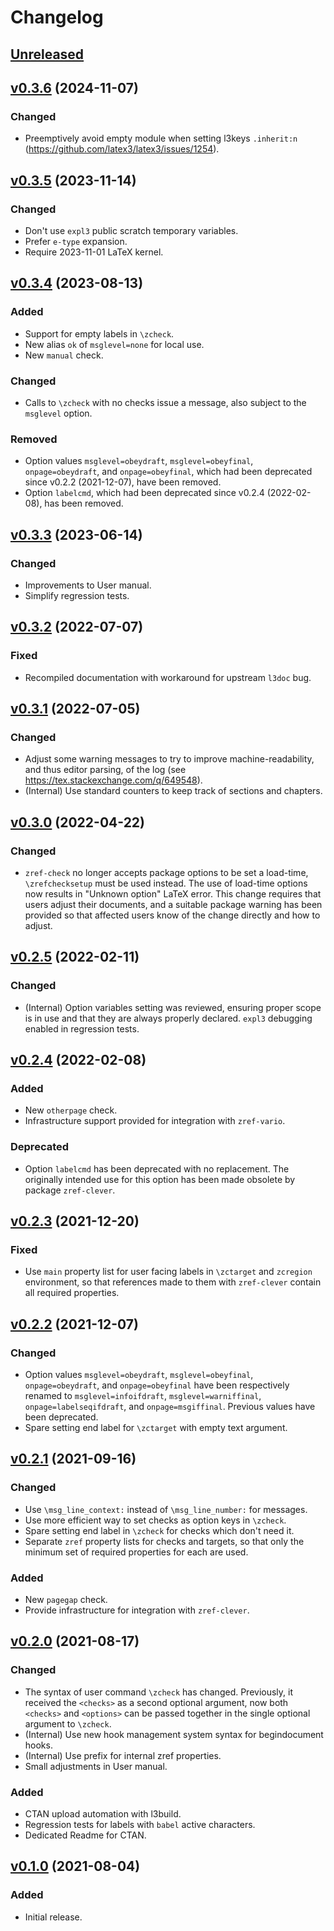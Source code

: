 # Changelog

## [Unreleased](https://github.com/gusbrs/zref-check/compare/v0.3.6...HEAD)

## [v0.3.6](https://github.com/gusbrs/zref-check/compare/v0.3.5...v0.3.6) (2024-11-07)

### Changed
- Preemptively avoid empty module when setting l3keys `.inherit:n`
  (https://github.com/latex3/latex3/issues/1254).

## [v0.3.5](https://github.com/gusbrs/zref-check/compare/v0.3.4...v0.3.5) (2023-11-14)

### Changed
- Don't use `expl3` public scratch temporary variables.
- Prefer `e-type` expansion.
- Require 2023-11-01 LaTeX kernel.

## [v0.3.4](https://github.com/gusbrs/zref-check/compare/v0.3.3...v0.3.4) (2023-08-13)

### Added
- Support for empty labels in `\zcheck`.
- New alias `ok` of `msglevel=none` for local use.
- New `manual` check.

### Changed
- Calls to `\zcheck` with no checks issue a message, also subject to the
  `msglevel` option.

### Removed
- Option values `msglevel=obeydraft`, `msglevel=obeyfinal`,
  `onpage=obeydraft`, and `onpage=obeyfinal`, which had been deprecated since
  v0.2.2 (2021-12-07), have been removed.
- Option `labelcmd`, which had been deprecated since v0.2.4 (2022-02-08), has
  been removed.

## [v0.3.3](https://github.com/gusbrs/zref-check/compare/v0.3.2...v0.3.3) (2023-06-14)

### Changed
- Improvements to User manual.
- Simplify regression tests.

## [v0.3.2](https://github.com/gusbrs/zref-check/compare/v0.3.1...v0.3.2) (2022-07-07)

### Fixed
- Recompiled documentation with workaround for upstream `l3doc` bug.

## [v0.3.1](https://github.com/gusbrs/zref-check/compare/v0.3.0...v0.3.1) (2022-07-05)

### Changed
- Adjust some warning messages to try to improve machine-readability, and thus
  editor parsing, of the log (see https://tex.stackexchange.com/q/649548).
- (Internal) Use standard counters to keep track of sections and chapters.

## [v0.3.0](https://github.com/gusbrs/zref-check/compare/v0.2.5...v0.3.0) (2022-04-22)

### Changed
- `zref-check` no longer accepts package options to be set a load-time,
  `\zrefchecksetup` must be used instead.  The use of load-time options now
  results in "Unknown option" LaTeX error.  This change requires that users
  adjust their documents, and a suitable package warning has been provided so
  that affected users know of the change directly and how to adjust.

## [v0.2.5](https://github.com/gusbrs/zref-check/compare/v0.2.4...v0.2.5) (2022-02-11)

### Changed
- (Internal) Option variables setting was reviewed, ensuring proper scope is
  in use and that they are always properly declared.  `expl3` debugging
  enabled in regression tests.

## [v0.2.4](https://github.com/gusbrs/zref-check/compare/v0.2.3...v0.2.4) (2022-02-08)

### Added
- New `otherpage` check.
- Infrastructure support provided for integration with `zref-vario`.

### Deprecated
- Option `labelcmd` has been deprecated with no replacement.  The originally
  intended use for this option has been made obsolete by package
  `zref-clever`.

## [v0.2.3](https://github.com/gusbrs/zref-check/compare/v0.2.2...v0.2.3) (2021-12-20)

### Fixed
- Use `main` property list for user facing labels in `\zctarget` and
  `zcregion` environment, so that references made to them with `zref-clever`
  contain all required properties.

## [v0.2.2](https://github.com/gusbrs/zref-check/compare/v0.2.1...v0.2.2) (2021-12-07)

### Changed
- Option values `msglevel=obeydraft`, `msglevel=obeyfinal`,
  `onpage=obeydraft`, and `onpage=obeyfinal` have been respectively renamed to
  `msglevel=infoifdraft`, `msglevel=warniffinal`, `onpage=labelseqifdraft`,
  and `onpage=msgiffinal`.  Previous values have been deprecated.
- Spare setting end label for `\zctarget` with empty text argument.

## [v0.2.1](https://github.com/gusbrs/zref-check/compare/v0.2.0...v0.2.1) (2021-09-16)

### Changed
- Use `\msg_line_context:` instead of `\msg_line_number:` for messages.
- Use more efficient way to set checks as option keys in `\zcheck`.
- Spare setting end label in `\zcheck` for checks which don't need it.
- Separate `zref` property lists for checks and targets, so that only the
  minimum set of required properties for each are used.

### Added
- New `pagegap` check.
- Provide infrastructure for integration with `zref-clever`.

## [v0.2.0](https://github.com/gusbrs/zref-check/compare/v0.1.0...v0.2.0) (2021-08-17)

### Changed
- The syntax of user command `\zcheck` has changed.  Previously, it received
  the `<checks>` as a second optional argument, now both `<checks>` and
  `<options>` can be passed together in the single optional argument to
  `\zcheck`.
- (Internal) Use new hook management system syntax for begindocument hooks.
- (Internal) Use prefix for internal zref properties.
- Small adjustments in User manual.

### Added
- CTAN upload automation with l3build.
- Regression tests for labels with `babel` active characters.
- Dedicated Readme for CTAN.

## [v0.1.0](https://github.com/gusbrs/zref-check/releases/tag/v0.1.0) (2021-08-04)

### Added
- Initial release.
